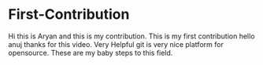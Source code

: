 # First-Contribution
Hi this is Aryan and this is my contribution.
This is my first contribution
hello anuj thanks for this video. Very Helpful
git is very nice platform for opensource.
These are my baby steps to this field. 
